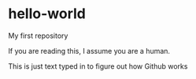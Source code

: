 # hello-world
My first repository

If you are reading this, I assume you are a human.

This is just text typed in to figure out how Github works
